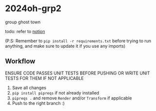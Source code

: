 # 2024oh-grp2
group ghost town

todo: refer to [notion](https://www.notion.so/klystron/Open-House-2024-6595f8685e6348a497347a6179844c28)

(P.S: Remember to `pip install -r requirements.txt` before trying to run anything, and make sure to update it if you use any imports)

## Workflow

ENSURE CODE PASSES UNIT TESTS BEFORE PUSHING OR WRITE UNIT TESTS FOR THEM IF NOT APPLICABLE

1. Save all changes
2. `pip install pipreqs` if not already installed
3. `pipreqs .` and remove `Render` and/or `Transform` if applicable
4. Push to the right branch :\)